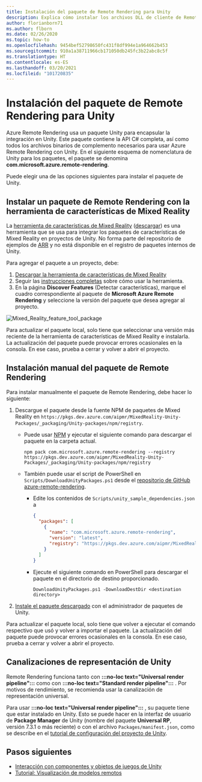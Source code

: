 ```yaml
---
title: Instalación del paquete de Remote Rendering para Unity
description: Explica cómo instalar los archivos DLL de cliente de Remote Rendering para Unity
author: florianborn71
ms.author: flborn
ms.date: 02/26/2020
ms.topic: how-to
ms.openlocfilehash: 9454bef52798650fc431f8df994e1a964662b453
ms.sourcegitcommit: 910a1a38711966cb171050db245fc3b22abc8c5f
ms.translationtype: HT
ms.contentlocale: es-ES
ms.lasthandoff: 03/20/2021
ms.locfileid: "101720835"
---
```

# <a name="install-the-remote-rendering-package-for-unity"></a>Instalación del paquete de Remote Rendering para Unity

Azure Remote Rendering usa un paquete Unity para encapsular la integración en Unity.
Este paquete contiene la API C# completa, así como todos los archivos binarios de complemento necesarios para usar Azure Remote Rendering con Unity.
En el siguiente esquema de nomenclatura de Unity para los paquetes, el paquete se denomina **com.microsoft.azure.remote-rendering**.

Puede elegir una de las opciones siguientes para instalar el paquete de Unity.

## <a name="install-remote-rendering-package-using-the-mixed-reality-feature-tool"></a>Instalar un paquete de Remote Rendering con la herramienta de características de Mixed Reality

La [herramienta de características de Mixed Reality](https://aka.ms/MRFeatureToolDocs) ([descargar](https://aka.ms/mrfeaturetool)) es una herramienta que se usa para integrar los paquetes de características de Mixed Reality en proyectos de Unity. No forma parte del repositorio de ejemplos de [ARR](https://github.com/Azure/azure-remote-rendering) y no está disponible en el registro de paquetes internos de Unity.

Para agregar el paquete a un proyecto, debe:
1. [Descargar la herramienta de características de Mixed Reality](https://aka.ms/mrfeaturetool)
1. Seguir las [instrucciones completas](https://aka.ms/MRFeatureToolDocs) sobre cómo usar la herramienta.
1. En la página **Discover Features** (Detectar características), marque el cuadro correspondiente al paquete de **Microsoft Azure Remote Rendering** y seleccione la versión del paquete que desea agregar al proyecto.

![Mixed_Reality_feature_tool_package](media/mixed-reality-feature-tool-package.png)

Para actualizar el paquete local, solo tiene que seleccionar una versión más reciente de la herramienta de características de Mixed Reality e instalarla. La actualización del paquete puede provocar errores ocasionales en la consola. En ese caso, prueba a cerrar y volver a abrir el proyecto.

## <a name="install-remote-rendering-package-manually"></a>Instalación manual del paquete de Remote Rendering

Para instalar manualmente el paquete de Remote Rendering, debe hacer lo siguiente:

1. Descargue el paquete desde la fuente NPM de paquetes de Mixed Reality en `https://pkgs.dev.azure.com/aipmr/MixedReality-Unity-Packages/_packaging/Unity-packages/npm/registry`.
    * Puede usar [NPM](https://www.npmjs.com/get-npm) y ejecutar el siguiente comando para descargar el paquete en la carpeta actual.
      ```
      npm pack com.microsoft.azure.remote-rendering --registry https://pkgs.dev.azure.com/aipmr/MixedReality-Unity-Packages/_packaging/Unity-packages/npm/registry
      ```

    * También puede usar el script de PowerShell en `Scripts/DownloadUnityPackages.ps1` desde el [repositorio de GitHub azure-remote-rendering](https://github.com/Azure/azure-remote-rendering).
        * Edite los contenidos de `Scripts/unity_sample_dependencies.json` a
          ```json
          {
            "packages": [
              {
                "name": "com.microsoft.azure.remote-rendering", 
                "version": "latest", 
                "registry": "https://pkgs.dev.azure.com/aipmr/MixedReality-Unity-Packages/_packaging/Unity-packages/npm/registry"
              }
            ]
          }
          ```

        * Ejecute el siguiente comando en PowerShell para descargar el paquete en el directorio de destino proporcionado.
          ```
          DownloadUnityPackages.ps1 -DownloadDestDir <destination directory>
          ```

1. [Instale el paquete descargado](https://docs.unity3d.com/Manual/upm-ui-tarball.html) con el administrador de paquetes de Unity.

Para actualizar el paquete local, solo tiene que volver a ejecutar el comando respectivo que usó y volver a importar el paquete. La actualización del paquete puede provocar errores ocasionales en la consola. En ese caso, prueba a cerrar y volver a abrir el proyecto.

## <a name="unity-render-pipelines"></a>Canalizaciones de representación de Unity

Remote Rendering funciona tanto con **:::no-loc text="Universal render pipeline":::** como con **:::no-loc text="Standard render pipeline":::** . Por motivos de rendimiento, se recomienda usar la canalización de representación universal.

Para usar **:::no-loc text="Universal render pipeline":::** , su paquete tiene que estar instalado en Unity. Esto se puede hacer en la interfaz de usuario de **Package Manager** de Unity (nombre del paquete **Universal RP**, versión 7.3.1 o más reciente) o con el archivo `Packages/manifest.json`, como se describe en el [tutorial de configuración del proyecto de Unity](../../tutorials/unity/view-remote-models/view-remote-models.md#include-the-azure-remote-rendering-package).

## <a name="next-steps"></a>Pasos siguientes

* [Interacción con componentes y objetos de juegos de Unity](objects-components.md)
* [Tutorial: Visualización de modelos remotos](../../tutorials/unity/view-remote-models/view-remote-models.md)
